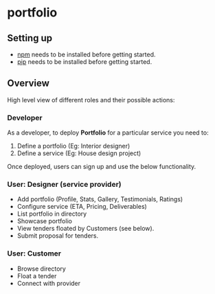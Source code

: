 # portfolio


## Setting up

- [npm](https://docs.npmjs.com/downloading-and-installing-node-js-and-npm) needs to be installed before getting started.
- [pip]() needs to be installed before getting started.


## Overview

High level view of different roles and their possible actions:

### Developer

As a developer, to deploy **Portfolio** for a particular service you need to:

1. Define a portfolio (Eg: Interior designer)
2. Define a service (Eg: House design project)

Once deployed, users can sign up and use the below functionality.


### User: Designer (service provider)

- Add portfolio (Profile, Stats, Gallery, Testimonials, Ratings)
- Configure service (ETA, Pricing, Deliverables)
- List portfolio in directory
- Showcase portfolio
- View tenders floated by Customers (see below).
- Submit proposal for tenders.

### User: Customer

- Browse directory
- Float a tender
- Connect with provider
